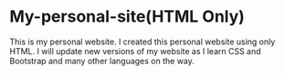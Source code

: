 # My-personal-site(HTML Only)
This is my personal website.
I created this personal website using only HTML.
I will update new versions of my website as I learn CSS and Bootstrap and many other languages on the way.
